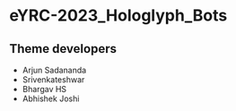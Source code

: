 # eYRC-2023_Hologlyph_Bots

## Theme developers
  - Arjun Sadananda
  - Srivenkateshwar
  - Bhargav HS
  - Abhishek Joshi
